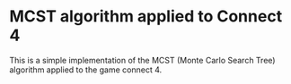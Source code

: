 # MCST algorithm applied to Connect 4

This is a simple implementation of the MCST (Monte Carlo Search Tree) algorithm applied to the game connect 4.
